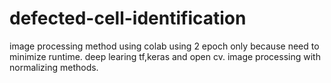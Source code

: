 # defected-cell-identification
image processing method using colab
using 2 epoch only because need to minimize runtime.
deep learing tf,keras and open cv.
image processing with normalizing methods.
